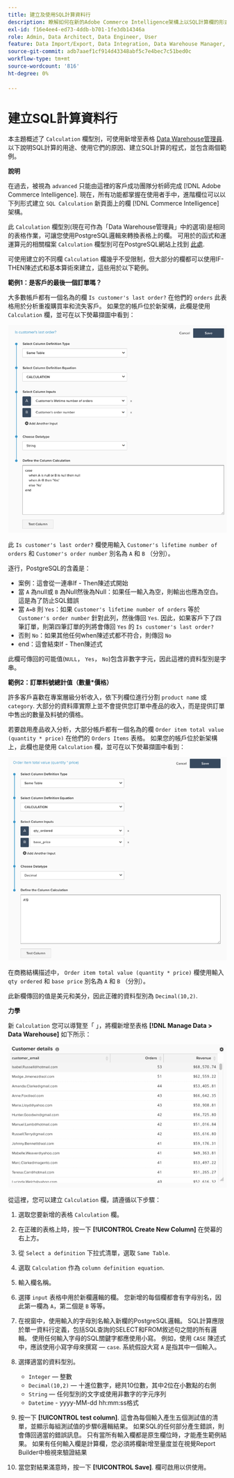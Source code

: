 ```yaml
---
title: 建立及使用SQL計算資料行
description: 瞭解如何在新的Adobe Commerce Intelligence架構上以SQL計算欄的形式建立進階欄。
exl-id: f16e4ee4-ed73-4ddb-b701-1fe3db14346a
role: Admin, Data Architect, Data Engineer, User
feature: Data Import/Export, Data Integration, Data Warehouse Manager, SQL Report Builder, Commerce Tables
source-git-commit: adb7aaef1cf914d43348abf5c7e4bec7c51bed0c
workflow-type: tm+mt
source-wordcount: '816'
ht-degree: 0%

---
```


# 建立SQL計算資料行

本主題概述了 `Calculation` 欄型別，可使用新增至表格 [Data Warehouse管理員](../data-warehouse-mgr/tour-dwm.md). 以下說明SQL計算的用途、使用它們的原因、建立SQL計算的程式，並包含兩個範例。

**說明**

在過去，被視為 `advanced` 只能由這裡的客戶成功團隊分析師完成 [!DNL Adobe Commerce Intelligence]. 現在，所有功能都掌握在使用者手中，進階欄位可以以下列形式建立 `SQL Calculation` 新頁面上的欄 [!DNL Commerce Intelligence] 架構。

此 `Calculation` 欄型別(現在可作為「Data Warehouse管理員」中的選項)是相同的表格作業，可讓您使用PostgreSQL邏輯來轉換表格上的欄。 可用於的函式和運運算元的相關檔案 `Calculation` 欄型別可在PostgreSQL網站上找到 [此處](https://www.postgresql.org/docs/9.6/functions.html).

可使用建立的不同欄 `Calculation` 欄幾乎不受限制，但大部分的欄都可以使用IF-THEN陳述式和基本算術來建立，這些用於以下範例。

**範例1：是客戶的最後一個訂單嗎？**

大多數帳戶都有一個名為的欄 `Is customer's last order?` 在他們的 `orders` 此表格用於分析重複購買率和流失客戶。 如果您的帳戶位於新架構，此欄是使用 `Calculation` 欄，並可在以下熒幕擷圖中看到：

![](../../assets/Is_customer_s_last_order.png)

此 `Is customer's last order?` 欄使用輸入 `Customer's lifetime number of orders` 和 `Customer's order number` 別名為 `A` 和 `B` （分別）。

逐行，PostgreSQL的含義是：

* 案例：這會從一連串If - Then陳述式開始
* 當 `A` 為null或 `B` 為Null然後為Null：如果任一輸入為空，則輸出也應為空白。 這是為了防止SQL錯誤
* 當 `A=B` 則 `Yes`：如果 `Customer's lifetime number of orders` 等於 `Customer's order number` 針對此列，然後傳回 `Yes`. 因此，如果客戶下了四筆訂單，則第四筆訂單的列將會傳回 `Yes` 的 `Is customer's last order?`
* 否則 `No`：如果其他任何when陳述式都不符合，則傳回 `No`
* end：這會結束If - Then陳述式

此欄可傳回的可能值(`NULL`， `Yes`， `No`)包含非數字字元，因此這裡的資料型別是字串。

**範例2：訂單料號總計值（數量*價格）**

許多客戶喜歡在專案層級分析收入，依下列欄位進行分割 `product name` 或 `category`. 大部分的資料庫實際上並不會提供您訂單中產品的收入，而是提供訂單中售出的數量及料號的價格。

若要啟用產品收入分析，大部分帳戶都有一個名為的欄 `Order item total value (quantity * price)` 在他們的 `Orders Items` 表格。 如果您的帳戶位於新架構上，此欄也是使用 `Calculation` 欄，並可在以下熒幕擷圖中看到：

![](../../assets/Order_item_total_value.png)

在商務結構描述中， `Order item total value (quantity * price)` 欄使用輸入 `qty ordered` 和 `base price` 別名為 `A` 和 `B` （分別）。

此新欄傳回的值是美元和美分，因此正確的資料型別為 `Decimal(10,2)`.

**力學**

新 `Calculation` 您可以導覽至「 」，將欄新增至表格 **[!DNL Manage Data > Data Warehouse]** 如下所示：

![](../../assets/blobid2.png)

從這裡，您可以建立 `Calculation` 欄，請遵循以下步驟：

1. 選取您要新增的表格 `Calculation` 欄。
1. 在正確的表格上時，按一下 **[!UICONTROL Create New Column]** 在熒幕的右上方。
1. 從 `Select a definition` 下拉式清單，選取 `Same Table`.
1. 選取 `Calculation` 作為 `column definition equation`.
1. 輸入欄名稱。
1. 選擇 `input` 表格中用於新欄邏輯的欄。 您新增的每個欄都會有字母別名，因此第一欄為 `A`，第二個是 `B` 等等。
1. 在視窗中，使用輸入的字母別名輸入新欄的PostgreSQL邏輯。 SQL計算應限於單一資料行定義，包括SQL查詢的SELECT和FROM敘述句之間的所有邏輯。 使用任何輸入字母的SQL關鍵字都應使用小寫。 例如，使用 `CASE` 陳述式中，應該使用小寫字母來撰寫 —  `case`. 系統假設大寫 `A` 是指其中一個輸入。
1. 選擇適當的資料型別。
   * `Integer`  — 整數
   * `Decimal(10,2)`  — 十進位數字，總共10位數，其中2位在小數點的右側
   * `String`  — 任何型別的文字或使用非數字的字元序列
   * `Datetime` - yyyy-MM-dd hh:mm:ss格式

1. 按一下 **[!UICONTROL test column]**. 這會為每個輸入產生五個測試值的清單，並顯示每組測試值的步驟6邏輯結果。 如果SQL的任何部分產生錯誤，則會傳回適當的錯誤訊息。 只有當所有輸入欄都是原生欄位時，才能產生範例結果。 如果有任何輸入欄是計算欄，您必須將欄新增至量度並在視覺Report Builder中檢視來驗證結果

1. 當您對結果滿意時，按一下 **[!UICONTROL Save]**. 欄可啟用以供使用。
